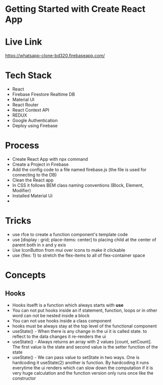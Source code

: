 # Getting Started with Create React App

# Live Link
https://whatsapp-clone-bd320.firebaseapp.com/

# Tech Stack

- React
- Firebase Firestore Realtime DB
- Material UI
- React Router
- React Context API
- REDUX
- Google Authentication
- Deploy using Firebase




# Process
- Create React App with npx command
- Create a Project in Firebase
- Add the config code to a file named firebase.js (the file is used for connecting to the DB)
- Clean the React app
- In CSS it follows BEM class naming conventions (Block, Element, Modifier)
- Installed Material Ui
- 

# Tricks
- use rfce to create a function component's template code
- use [display : grid; place-items: center] to placing child at the center of parent both in x and y exis
- Use IconButton from mui over icons to make it clickable
- use {flex: 1} to stretch the flex-items to all of flex-container space


# Concepts
## Hooks
- Hooks itselft is a function which always starts with **use**
- You can not put hooks inside an if statement, function, loops or in other word can not be nested inside a block
- You can not use hooks inside a class component
- hooks must be always stay at the top level of the functional component
- useState() - When there is any change in the ui it is called state. to reflect to the data changes it re-renders the ui
- useState() - Always returns an array with 2 values [count, setCount]. The first value is the state and second value is the setter function of the state
- useState() - We can pass value to setState in two ways. One is hardcoding it useState(2) another is function. By hardcoding it runs everytime the ui renders which can slow down the computation if it is very huge calculation and the function version only runs once like the constructor